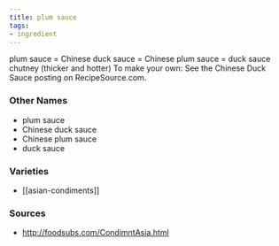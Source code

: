 ```yaml
---
title: plum sauce
tags:
- ingredient
---
```

plum sauce = Chinese duck sauce = Chinese plum sauce = duck sauce chutney (thicker and hotter) To make your own: See the Chinese Duck Sauce posting on RecipeSource.com.

### Other Names

* plum sauce
* Chinese duck sauce
* Chinese plum sauce
* duck sauce

### Varieties

* [[asian-condiments]]

### Sources
* http://foodsubs.com/CondimntAsia.html
